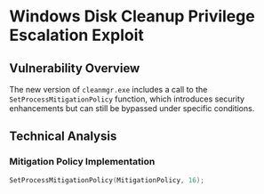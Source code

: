 # Windows Disk Cleanup Privilege Escalation Exploit

## Vulnerability Overview

The new version of `cleanmgr.exe` includes a call to the `SetProcessMitigationPolicy` function, which introduces security enhancements but can still be bypassed under specific conditions.

## Technical Analysis

### Mitigation Policy Implementation
```cpp
SetProcessMitigationPolicy(MitigationPolicy, 16);
